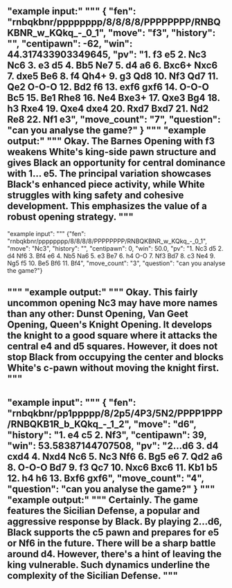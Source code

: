"example input:"
"""
{
    "fen": "rnbqkbnr/pppppppp/8/8/8/8/PPPPPPPP/RNBQKBNR_w_KQkq_-_0_1",
    "move": "f3",
    "history": "",
    "centipawn": -62,
    "win": 44.317433903349645,
    "pv": "1. f3 e5 2. Nc3 Nc6 3. e3 d5 4. Bb5 Ne7 5. d4 a6 6. Bxc6+ Nxc6 7. dxe5 Be6 8. f4 Qh4+ 9. g3 Qd8 10. Nf3 Qd7 11. Qe2 O-O-O 12. Bd2 f6 13. exf6 gxf6 14. O-O-O Bc5 15. Be1 Rhe8 16. Ne4 Bxe3+ 17. Qxe3 Bg4 18. h3 Rxe4 19. Qxe4 dxe4 20. Rxd7 Bxd7 21. Nd2 Re8 22. Nf1 e3",
    "move_count": "7",
    "question": "can you analyse the game?"
}
"""
"example output:" 
"""
Okay. The Barnes Opening with f3 weakens White's king-side pawn structure and gives Black an opportunity for central dominance with 1... e5. The principal variation showcases Black's enhanced piece activity, while White struggles with king safety and cohesive development. This emphasizes the value of a robust opening strategy.
"""
---------------------------------------------------------------------------------------------------------------------------------------------------------
"example input": 
"""
{"fen": "rnbqkbnr/pppppppp/8/8/8/8/PPPPPPPP/RNBQKBNR_w_KQkq_-_0_1",
"move": "Nc3",
"history": "",
"centipawn": 0,
"win": 50.0,
"pv": "1. Nc3 d5 2. d4 Nf6 3. Bf4 e6 4. Nb5 Na6 5. e3 Be7 6. h4 O-O 7. Nf3 Bd7 8. c3 Ne4 9. Ng5 f5 10. Be5 Bf6 11. Bf4",
"move_count": "3",
"question": "can you analyse the game?"}

"""
"example output:" 
"""
Okay. This fairly uncommon opening Nc3 may have more names than any other: Dunst Opening, Van Geet Opening, Queen's Knight Opening. It develops the knight to a good square where it attacks the central e4 and d5 squares. However, it does not stop Black from occupying the center and blocks White's c-pawn without moving the knight first.
"""
---------------------------------------------------------------------------------------------------------------------------------------------------------
"example input": 
"""
{
    "fen": "rnbqkbnr/pp1ppppp/8/2p5/4P3/5N2/PPPP1PPP/RNBQKB1R_b_KQkq_-_1_2",
    "move": "d6",
    "history": "1. e4 c5 2. Nf3",
    "centipawn": 39,
    "win": 53.58387144707508,
    "pv": "2...d6 3. d4 cxd4 4. Nxd4 Nc6 5. Nc3 Nf6 6. Bg5 e6 7. Qd2 a6 8. O-O-O Bd7 9. f3 Qc7 10. Nxc6 Bxc6 11. Kb1 b5 12. h4 h6 13. Bxf6 gxf6",
    "move_count": "4",
    "question": "can you analyse the game?"
}
"""
"example output:" 
"""
Certainly. The game features the Sicilian Defense, a popular and aggressive response by Black. By playing 2...d6, Black supports the c5 pawn and prepares for e5 or Nf6 in the future. There will be a sharp battle around d4. However, there's a hint of leaving the king vulnerable. Such dynamics underline the complexity of the Sicilian Defense.
"""
---------------------------------------------------------------------------------------------------------------------------------------------------------


